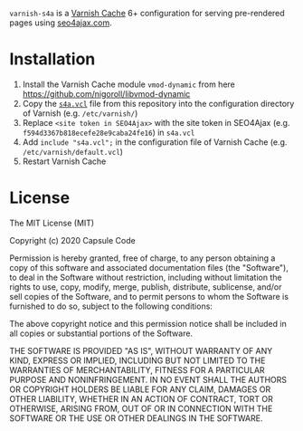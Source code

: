 `varnish-s4a` is a [Varnish Cache](https://github.com/varnishcache/varnish-cache) 6+ configuration for serving pre-rendered pages using [seo4ajax.com](https://www.seo4ajax.com).

# Installation

1. Install the Varnish Cache module `vmod-dynamic` from here https://github.com/nigoroll/libvmod-dynamic
2. Copy the [`s4a.vcl`](https://github.com/seo4ajax/varnish-s4a/blob/main/s4a.vcl) file from this repository into the configuration directory of Varnish (e.g. `/etc/varnish/`)
3. Replace `<site token in SEO4Ajax>` with the site token in SEO4Ajax (e.g. `f594d3367b818ecefe28e9caba24fe16`) in `s4a.vcl`
4. Add `include "s4a.vcl";` in the configuration file of Varnish Cache (e.g. `/etc/varnish/default.vcl`)
5. Restart Varnish Cache

# License

The MIT License (MIT)

Copyright (c) 2020 Capsule Code

Permission is hereby granted, free of charge, to any person obtaining a copy of this software and associated documentation files (the "Software"), to deal in the Software without restriction, including without limitation the rights to use, copy, modify, merge, publish, distribute, sublicense, and/or sell copies of the Software, and to permit persons to whom the Software is furnished to do so, subject to the following conditions:

The above copyright notice and this permission notice shall be included in all copies or substantial portions of the Software.

THE SOFTWARE IS PROVIDED "AS IS", WITHOUT WARRANTY OF ANY KIND, EXPRESS OR IMPLIED, INCLUDING BUT NOT LIMITED TO THE WARRANTIES OF MERCHANTABILITY, FITNESS FOR A PARTICULAR PURPOSE AND NONINFRINGEMENT. IN NO EVENT SHALL THE AUTHORS OR COPYRIGHT HOLDERS BE LIABLE FOR ANY CLAIM, DAMAGES OR OTHER LIABILITY, WHETHER IN AN ACTION OF CONTRACT, TORT OR OTHERWISE, ARISING FROM, OUT OF OR IN CONNECTION WITH THE SOFTWARE OR THE USE OR OTHER DEALINGS IN THE SOFTWARE.

